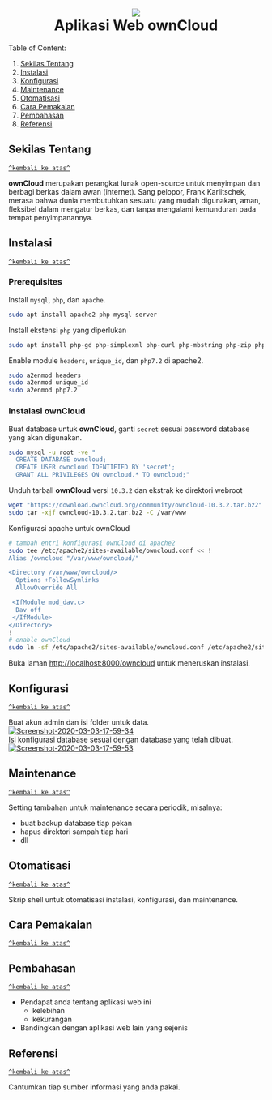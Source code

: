 <h1 id="top" align="center"><img src="https://upload.wikimedia.org/wikipedia/commons/f/f6/OwnCloud_logo_and_wordmark.svg"><br />Aplikasi Web ownCloud</h1>

Table of Content:

1. [Sekilas Tentang](#sekilas-tentang)
2. [Instalasi](#instalasi)
3. [Konfigurasi](#konfigurasi)
4. [Maintenance](#maintenance)
5. [Otomatisasi](#otomatisasi)
6. [Cara Pemakaian](#cara-pemakaian)
7. [Pembahasan](#pembahasan)
8. [Referensi](#referensi)

## Sekilas Tentang
[`^kembali ke atas^`](#top)

__ownCloud__ merupakan perangkat lunak open-source untuk menyimpan dan berbagi berkas dalam awan (internet). Sang pelopor, Frank Karlitschek, merasa bahwa dunia membutuhkan sesuatu yang mudah digunakan, aman, fleksibel dalam mengatur berkas, dan tanpa mengalami kemunduran pada tempat penyimpanannya.

## Instalasi
[`^kembali ke atas^`](#top)
### Prerequisites
Install `mysql`, `php`, dan `apache`.
```sh
sudo apt install apache2 php mysql-server
```
Install ekstensi `php` yang diperlukan
```sh
sudo apt install php-gd php-simplexml php-curl php-mbstring php-zip php-dom php-xmlwriter php-intl php-mysql
```
Enable module `headers`, `unique_id`, dan `php7.2` di apache2.
```sh
sudo a2enmod headers
sudo a2enmod unique_id
sudo a2enmod php7.2
```
### Instalasi ownCloud
Buat database untuk __ownCloud__, ganti `secret` sesuai password database yang akan digunakan.
```sh
sudo mysql -u root -ve "
  CREATE DATABASE owncloud;
  CREATE USER owncloud IDENTIFIED BY 'secret';
  GRANT ALL PRIVILEGES ON owncloud.* TO owncloud;"
```
Unduh tarball __ownCloud__ versi `10.3.2` dan ekstrak ke direktori webroot
```sh
wget "https://download.owncloud.org/community/owncloud-10.3.2.tar.bz2"
sudo tar -xjf owncloud-10.3.2.tar.bz2 -C /var/www
```
Konfigurasi apache untuk ownCloud
```sh
# tambah entri konfigurasi ownCloud di apache2
sudo tee /etc/apache2/sites-available/owncloud.conf << !
Alias /owncloud "/var/www/owncloud/"

<Directory /var/www/owncloud/>
  Options +FollowSymlinks
  AllowOverride All

 <IfModule mod_dav.c>
  Dav off
 </IfModule>
</Directory>
!
# enable ownCloud
sudo ln -sf /etc/apache2/sites-available/owncloud.conf /etc/apache2/sites-enabled/owncloud.conf
```
Buka laman [http://localhost:8000/owncloud](http://localhost:8000/owncloud) untuk meneruskan instalasi.
## Konfigurasi
[`^kembali ke atas^`](#top)

Buat akun admin dan isi folder untuk data.
<a href="https://ibb.co/72dyncM"><img src="https://i.ibb.co/4PnN8yv/Screenshot-2020-03-03-17-59-34.png" alt="Screenshot-2020-03-03-17-59-34" border="0" /></a><br/>
Isi konfigurasi database sesuai dengan database yang telah dibuat.
<a href="https://ibb.co/jvSbZrv"><img src="https://i.ibb.co/qMv7FrM/Screenshot-2020-03-03-17-59-53.png" alt="Screenshot-2020-03-03-17-59-53" border="0"></a><br/>

##  Maintenance
[`^kembali ke atas^`](#top)

Setting tambahan untuk maintenance secara periodik, misalnya:
- buat backup database tiap pekan
- hapus direktori sampah tiap hari
- dll


## Otomatisasi
[`^kembali ke atas^`](#top)

Skrip shell untuk otomatisasi instalasi, konfigurasi, dan maintenance.


## Cara Pemakaian
[`^kembali ke atas^`](#top)



## Pembahasan
[`^kembali ke atas^`](#top)

- Pendapat anda tentang aplikasi web ini
    - kelebihan
    - kekurangan
- Bandingkan dengan aplikasi web lain yang sejenis


## Referensi
[`^kembali ke atas^`](#top)

Cantumkan tiap sumber informasi yang anda pakai.
